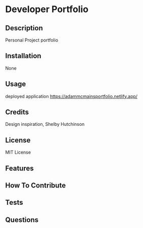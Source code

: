 # Developer Portfolio
## Description
Personal Project portfolio
## Installation
None
## Usage
deployed application https://adammcmainsportfolio.netlify.app/
## Credits
Design inspiration, Shelby Hutchinson
## License
MIT License
## Features
## How To Contribute
## Tests
## Questions
